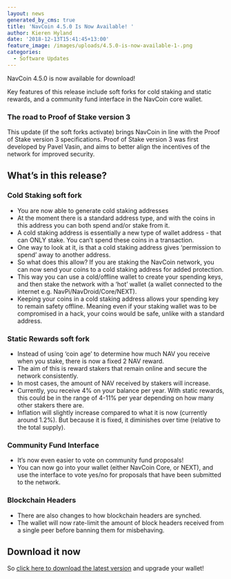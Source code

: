 ```yaml
---
layout: news
generated_by_cms: true
title: 'NavCoin 4.5.0 Is Now Available! '
author: Kieren Hyland
date: '2018-12-13T15:41:45+13:00'
feature_image: /images/uploads/4.5.0-is-now-available-1-.png
categories:
  - Software Updates
---
```

NavCoin 4.5.0 is now available for download! 

Key features of this release include soft forks for cold staking and static rewards, and a community fund interface in the NavCoin core wallet.

### The road to Proof of Stake version 3

This update (if the soft forks activate) brings NavCoin in line with the Proof of Stake version 3 specifications. Proof of Stake version 3 was first developed by Pavel Vasin, and aims to better align the incentives of the network for improved security.

## What’s in this release?

### Cold Staking soft fork

* You are now able to generate cold staking addresses
* At the moment there is a standard address type, and with the coins in this address you can both spend and/or stake from it.
* A cold staking address is essentially a new type of wallet address - that can ONLY stake. You can’t spend these coins in a transaction.
* One way to look at it, is that a cold staking address gives ‘permission to spend’ away to another address.
* So what does this allow? If you are staking the NavCoin network, you can now send your coins to a cold staking address for added protection. 
* This way you can use a cold/offline wallet to create your spending keys, and then stake the network with a ‘hot’ wallet (a wallet connected to the internet e.g. NavPi/NavDroid/Core/NEXT). 
* Keeping your coins in a cold staking address allows your spending key to remain safety offline. Meaning even if your staking wallet was to be compromised in a hack, your coins would be safe, unlike with a standard address.

### Static Rewards soft fork

* Instead of using ‘coin age’ to determine how much NAV you receive when you stake, there is now a fixed 2 NAV reward.
* The aim of this is reward stakers that remain online and secure the network consistently.
* In most cases, the amount of NAV received by stakers will increase.
* Currently, you receive 4% on your balance per year. With static rewards, this could be in the range of 4-11% per year depending on how many other stakers there are.
* Inflation will slightly increase compared to what it is now (currently around 1.2%). But because it is fixed, it diminishes over time (relative to the total supply).

### Community Fund Interface

* It’s now even easier to vote on community fund proposals!
* You can now go into your wallet (either NavCoin Core, or NEXT), and use the interface to vote yes/no for proposals that have been submitted to the network.

### Blockchain Headers

* There are also changes to how blockchain headers are synched.
* The wallet will now rate-limit the amount of block headers received from a single peer before banning them for misbehaving.

## Download it now

So [click here to download the latest version](https://navcoin.org/en/wallets#download-core) and upgrade your wallet!
